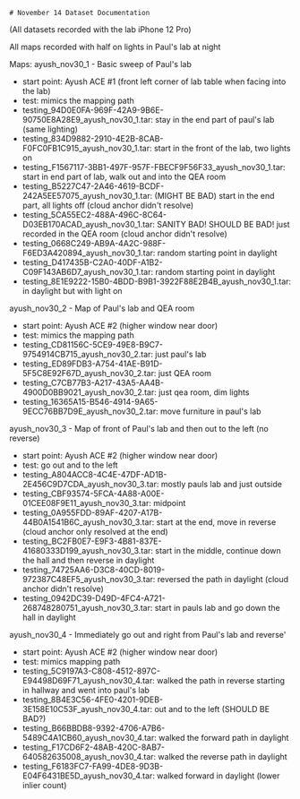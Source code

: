     # November 14 Dataset Documentation
(All datasets recorded with the lab iPhone 12 Pro)

All maps recorded with half on lights in Paul's lab at night

Maps:
ayush_nov30_1 - Basic sweep of Paul's lab
- start point: Ayush ACE #1 (front left corner of lab table when facing into the lab)
- test: mimics the mapping path
- testing_94D0E0FA-969F-42A9-9B6E-90750E8A28E9_ayush_nov30_1.tar: stay in the end part of paul's lab (same lighting)
- testing_834D9882-2910-4E2B-8CAB-F0FC0FB1C915_ayush_nov30_1.tar: start in the front of the lab, two lights on
- testing_F1567117-3BB1-497F-957F-FBECF9F56F33_ayush_nov30_1.tar: start in end part of lab, walk out and into the QEA room
- testing_B5227C47-2A46-4619-BCDF-242A5EE57075_ayush_nov30_1.tar: (MIGHT BE BAD) start in the end part, all lights off (cloud anchor didn't resolve)
- testing_5CA55EC2-488A-496C-8C64-D03EB170ACAD_ayush_nov30_1.tar: SANITY BAD! SHOULD BE BAD! just recorded in the QEA room (cloud anchor didn't resolve)
- testing_0668C249-AB9A-4A2C-988F-F6ED3A420894_ayush_nov30_1.tar: random starting point in daylight
- testing_D417435B-C2A0-40DF-A1B2-C09F143AB6D7_ayush_nov30_1.tar: random starting point in daylight
- testing_8E1E9222-15B0-4BDD-B9B1-3922F88E2B4B_ayush_nov30_1.tar: in daylight but with light on

ayush_nov30_2 - Map of Paul's lab and QEA room
- start point: Ayush ACE #2 (higher window near door)
- test: mimics the mapping path
- testing_CD81156C-5CE9-49E8-B9C7-9754914CB715_ayush_nov30_2.tar: just paul's lab
- testing_ED89FDB3-A754-41AE-B91D-5F5C8E92F67D_ayush_nov30_2.tar: just QEA room
- testing_C7CB77B3-A217-43A5-AA4B-4900D0BB9021_ayush_nov30_2.tar: just qea room, dim lights
- testing_16365A15-B546-4914-9A65-9ECC76BB7D9E_ayush_nov30_2.tar: move furniture in paul's lab

ayush_nov30_3 - Map of front of Paul's lab and then out to the left (no reverse)
- start point: Ayush ACE #2 (higher window near door)
- test: go out and to the left
- testing_A804ACC8-4C4E-47DF-AD1B-2E456C9D7CDA_ayush_nov30_3.tar: mostly pauls lab and just outside
- testing_CBF93574-5FCA-4A88-A00E-01CEE08F9E11_ayush_nov30_3.tar: midpoint
- testing_0A955FDD-89AF-4207-A17B-44B0A1541B6C_ayush_nov30_3.tar: start at the end, move in reverse (cloud anchor only resolved at the end)
- testing_BC2FB0E7-E9F3-4B81-837E-41680333D199_ayush_nov30_3.tar: start in the middle, continue down the hall and then reverse in daylight
- testing_74725AA6-D3C8-40CD-8019-972387C48EF5_ayush_nov30_3.tar: reversed the path in daylight (cloud anchor didn't resolve)
- testing_0942DC39-D49D-4FC4-A721-268748280751_ayush_nov30_3.tar: start in pauls lab and go down the hall in daylight

ayush_nov30_4 - Immediately go out and right from Paul's lab and reverse'
- start point: Ayush ACE #2 (higher window near door)
- test: mimics mapping path
- testing_5C9197A3-C808-4512-897C-E94498D69F71_ayush_nov30_4.tar: walked the path in reverse starting in hallway and went into paul's lab
- testing_8B4E3C56-4FE0-4201-9DEB-3E158E10C53F_ayush_nov30_4.tar: out and to the left (SHOULD BE BAD?)
- testing_B66BBDB8-9392-4706-A7B6-5489C4A1CB60_ayush_nov30_4.tar: walked the forward path in daylight
- testing_F17CD6F2-48AB-420C-8AB7-640582635008_ayush_nov30_4.tar: walked the reverse path in daylight
- testing_F6183FC7-FA99-4DE8-9D3B-E04F6431BE5D_ayush_nov30_4.tar: walked forward in daylight (lower inlier count)